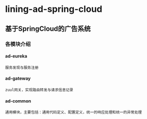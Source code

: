 # lining-ad-spring-cloud
## 基于SpringCloud的广告系统

### 各模块介绍
#### ad-eureka
    服务发现与服务注册
#### ad-gateway
    zuul网关，实现路由转发与请求信息记录
#### ad-common
    通用模块，主要包括：通用代码定义、配置定义，统一的响应处理和统一的异常处理
    